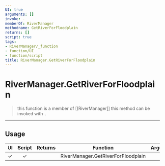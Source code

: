 ```yaml
---
UI: true
arguments: []
invoke: .
memberOf: RiverManager
methodname: GetRiverForFloodplain
returns: []
script: true
tags:
- RiverManager/_function
- function/UI
- function/script
title: RiverManager.GetRiverForFloodplain
---
```

# RiverManager.GetRiverForFloodplain
> this function is a member of [[RiverManager]]
> this method can be invoked with `.`
-----
## Usage
|  UI | Script | Returns | Function | Arguments |
|:---:|:------:|-------:|:--------:|:---------|
|✓|✓||RiverManager.GetRiverForFloodplain||
